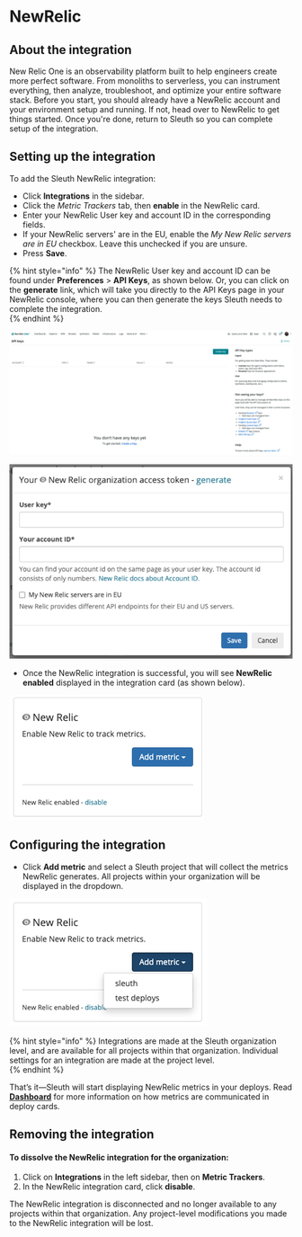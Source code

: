 # NewRelic

## About the integration

New Relic One is an observability platform built to help engineers create more perfect software. From monoliths to serverless, you can instrument everything, then analyze, troubleshoot, and optimize your entire software stack. Before you start, you should already have a NewRelic account and your environment setup and running. If not, head over to NewRelic to get things started. Once you're done, return to Sleuth so you can complete setup of the integration. 

## Setting up the integration

To add the Sleuth NewRelic integration:

* Click **Integrations** in the sidebar.
* Click the _Metric Trackers_ tab, then **enable** in the NewRelic card.
* Enter your NewRelic User key and account ID in the corresponding fields. 
* If your NewRelic servers' are in the EU, enable the _My New Relic servers are in EU_ checkbox. Leave this unchecked if you are unsure.  
* Press **Save**. 

{% hint style="info" %}
The NewRelic User key and account ID can be found under **Preferences** &gt; **API Keys**, as shown below. Or, you can click on the **generate** link, which will take you directly to the API Keys page in your NewRelic console, where you can then generate the keys Sleuth needs to complete the integration.  
{% endhint %}

![](../../../.gitbook/assets/api-keys-less-than-new-relic-one-2021-01-26-13-30-08.png)

![](../../../.gitbook/assets/integrations-sleuth-2021-01-26-13-31-09.png)

* Once the NewRelic integration is successful, you will see **NewRelic enabled** displayed in the integration card \(as shown below\). 

![](../../../.gitbook/assets/integrations-sleuth-2021-01-26-13-32-34.png)

## Configuring the integration

* Click **Add metric** and select a Sleuth project that will collect the metrics NewRelic generates. All projects within your organization will be displayed in the dropdown. 

![](../../../.gitbook/assets/integrations-sleuth-2021-01-26-13-34-10.png)

{% hint style="info" %}
Integrations are made at the Sleuth organization level, and are available for all projects within that organization. Individual settings for an integration are made at the project level.  
{% endhint %}

That’s it—Sleuth will start displaying NewRelic metrics in your deploys. Read [**Dashboard**](../../../dashboard-1/dashboard.md) for more information on how metrics are communicated in deploy cards. 

## Removing the integration

#### To dissolve the **NewRelic** integration for the organization: 

1. Click on **Integrations** in the left sidebar, then on **Metric Trackers**. 
2. In the NewRelic integration card, click **disable**.

The NewRelic integration is disconnected and no longer available to any projects within that organization. Any project-level modifications you made to the NewRelic integration will be lost.

